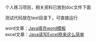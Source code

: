 个人练习项目，相关资料已放到doc文件下面

测试代码放在test目录下，可直接运行

word文章：[Java填充word模板](https://segmentfault.com/a/1190000038364182)
<br>
excel文章：[Java读写Excel原来这么简单](https://segmentfault.com/a/1190000038566393)
